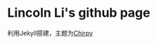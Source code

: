 # Lincoln Li's github page

利用Jekyll搭建，主题为[Chirpy](https://github.com/cotes2020/jekyll-theme-chirpy)
